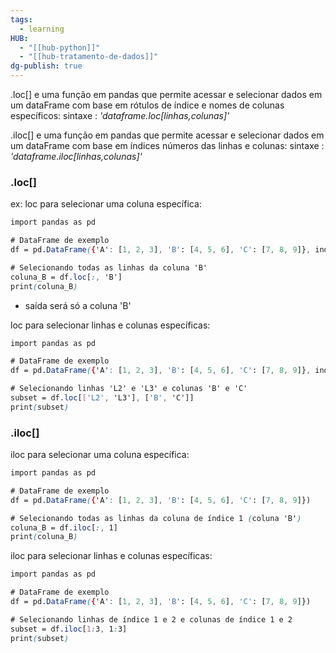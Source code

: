 ```yaml
---
tags:
  - learning
HUB:
  - "[[hub-python]]"
  - "[[hub-tratamento-de-dados]]"
dg-publish: true
---
```


.loc[] e uma função em pandas que permite acessar e selecionar dados em um dataFrame com base em rótulos de índice e nomes de colunas específicos: sintaxe : *'dataframe.loc[linhas,colunas]'*

.iloc[] e uma função em pandas que permite acessar e selecionar dados em um dataFrame com base em índices números das linhas e colunas: sintaxe : *'dataframe.iloc[linhas,colunas]'*

### .loc[] 
ex: loc para selecionar uma coluna específica:
```css
import pandas as pd

# DataFrame de exemplo
df = pd.DataFrame({'A': [1, 2, 3], 'B': [4, 5, 6], 'C': [7, 8, 9]}, index=['L1', 'L2', 'L3'])

# Selecionando todas as linhas da coluna 'B'
coluna_B = df.loc[:, 'B']
print(coluna_B)

```
- saída será só a coluna 'B'

loc para selecionar linhas e colunas específicas:
```css
import pandas as pd

# DataFrame de exemplo
df = pd.DataFrame({'A': [1, 2, 3], 'B': [4, 5, 6], 'C': [7, 8, 9]}, index=['L1', 'L2', 'L3'])

# Selecionando linhas 'L2' e 'L3' e colunas 'B' e 'C'
subset = df.loc[['L2', 'L3'], ['B', 'C']]
print(subset)

```

### .iloc[]

iloc para selecionar uma coluna específica:
```css
import pandas as pd

# DataFrame de exemplo
df = pd.DataFrame({'A': [1, 2, 3], 'B': [4, 5, 6], 'C': [7, 8, 9]})

# Selecionando todas as linhas da coluna de índice 1 (coluna 'B')
coluna_B = df.iloc[:, 1]
print(coluna_B)

```

iloc para selecionar linhas e colunas específicas:

```css
import pandas as pd

# DataFrame de exemplo
df = pd.DataFrame({'A': [1, 2, 3], 'B': [4, 5, 6], 'C': [7, 8, 9]})

# Selecionando linhas de índice 1 e 2 e colunas de índice 1 e 2
subset = df.iloc[1:3, 1:3]
print(subset)

```